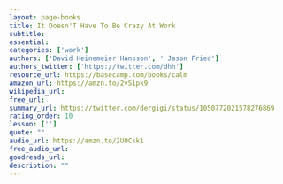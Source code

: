 ```yaml
---
layout: page-books
title: It Doesn'T Have To Be Crazy At Work
subtitle: 
essential: 
categories: ['work']
authors: ['David Heinemeier Hansson', ' Jason Fried']
authors_twitter: ['https://twitter.com/dhh']
resource_url: https://basecamp.com/books/calm
amazon_url: https://amzn.to/2vSLpk9
wikipedia_url: 
free_url: 
summary_url: https://twitter.com/dergigi/status/1050772021578276869
rating_order: 10
lesson: ['']
quote: ""
audio_url: https://amzn.to/2UOCsk1
free_audio_url: 
goodreads_url: 
description: ""
---
```


